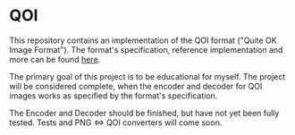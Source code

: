 # QOI

This repository contains an implementation of the QOI format ("Quite OK Image Format"). The format's specification, reference implementation and more can be found [here](https://qoiformat.org/).

The primary goal of this project is to be educational for myself. The project will be considered complete, when the encoder and decoder for QOI images works as specified by the format's specification.

The Encoder and Decoder should be finished, but have not yet been fully tested. Tests and PNG <=> QOI converters will come soon.
